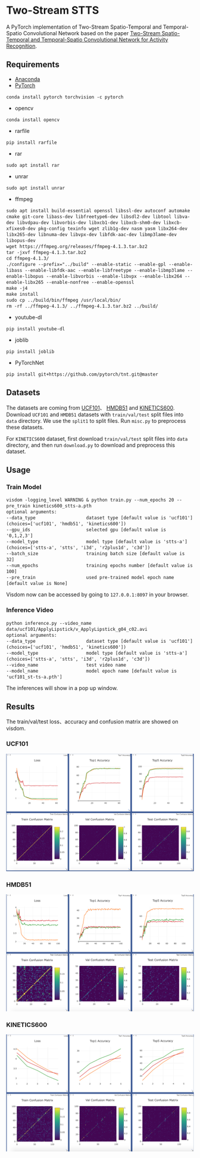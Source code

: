# Two-Stream STTS
A PyTorch implementation of Two-Stream Spatio-Temporal and Temporal-Spatio Convolutional Network based on the paper 
[Two-Stream Spatio-Temporal and Temporal-Spatio Convolutional Network for Activity Recognition]().

## Requirements
- [Anaconda](https://www.anaconda.com/download/)
- [PyTorch](https://pytorch.org)
```
conda install pytorch torchvision -c pytorch
```
- opencv
```
conda install opencv
```
- rarfile
```
pip install rarfile
```
- rar
```
sudo apt install rar
```
- unrar
```
sudo apt install unrar
```
- ffmpeg
```
sudo apt install build-essential openssl libssl-dev autoconf automake cmake git-core libass-dev libfreetype6-dev libsdl2-dev libtool libva-dev libvdpau-dev libvorbis-dev libxcb1-dev libxcb-shm0-dev libxcb-xfixes0-dev pkg-config texinfo wget zlib1g-dev nasm yasm libx264-dev libx265-dev libnuma-dev libvpx-dev libfdk-aac-dev libmp3lame-dev libopus-dev
wget https://ffmpeg.org/releases/ffmpeg-4.1.3.tar.bz2
tar -jxvf ffmpeg-4.1.3.tar.bz2
cd ffmpeg-4.1.3/
./configure --prefix="../build" --enable-static --enable-gpl --enable-libass --enable-libfdk-aac --enable-libfreetype --enable-libmp3lame --enable-libopus --enable-libvorbis --enable-libvpx --enable-libx264 --enable-libx265 --enable-nonfree --enable-openssl
make -j4
make install
sudo cp ../build/bin/ffmpeg /usr/local/bin/ 
rm -rf ../ffmpeg-4.1.3/ ../ffmpeg-4.1.3.tar.bz2 ../build/
```
- youtube-dl
```
pip install youtube-dl
```
- joblib
```
pip install joblib
```
- PyTorchNet
```
pip install git+https://github.com/pytorch/tnt.git@master
```

## Datasets
The datasets are coming from [UCF101](http://crcv.ucf.edu/data/UCF101.php)、 
[HMDB51](http://serre-lab.clps.brown.edu/resource/hmdb-a-large-human-motion-database/)
and [KINETICS600](https://deepmind.com/research/open-source/open-source-datasets/kinetics/).
Download `UCF101` and `HMDB51` datasets with `train/val/test` split files into `data` directory.
We use the `split1` to split files. Run `misc.py` to preprocess these datasets.

For `KINETICS600` dataset, first download `train/val/test` split files into `data` directory, and 
then run `download.py` to download and preprocess this dataset.

## Usage
### Train Model
```
visdom -logging_level WARNING & python train.py --num_epochs 20 --pre_train kinetics600_stts-a.pth
optional arguments:
--data_type                   dataset type [default value is 'ucf101'](choices=['ucf101', 'hmdb51', 'kinetics600'])
--gpu_ids                     selected gpu [default value is '0,1,2,3']
--model_type                  model type [default value is 'stts-a'](choices=['stts-a', 'stts', 'i3d', 'r2plus1d', 'c3d'])
--batch_size                  training batch size [default value is 32]
--num_epochs                  training epochs number [default value is 100]
--pre_train                   used pre-trained model epoch name [default value is None]
```
Visdom now can be accessed by going to `127.0.0.1:8097` in your browser.

### Inference Video
```
python inference.py --video_name data/ucf101/ApplyLipstick/v_ApplyLipstick_g04_c02.avi
optional arguments:
--data_type                   dataset type [default value is 'ucf101'](choices=['ucf101', 'hmdb51', 'kinetics600'])
--model_type                  model type [default value is 'stts-a'](choices=['stts-a', 'stts', 'i3d', 'r2plus1d', 'c3d'])
--video_name                  test video name
--model_name                  model epoch name [default value is 'ucf101_st-ts-a.pth']
```
The inferences will show in a pop up window.

## Results
The train/val/test loss、accuracy and confusion matrix are showed on visdom. 
### UCF101
![result](results/ucf101.png)
### HMDB51
![result](results/hmdb51.png)
### KINETICS600
![result](results/kinetics600.png)

